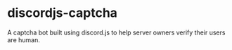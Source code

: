 # discordjs-captcha
A captcha bot built using discord.js to help server owners verify their users are human.
